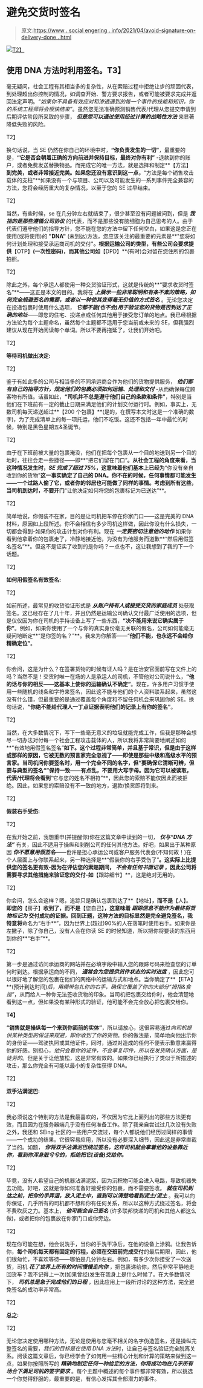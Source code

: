 # 避免交货时签名

> 原文:[https://www . social engering . info/2021/04/avoid-signature-on-delivery-done . html](https://www.socialengineering.info/2021/04/avoid-signature-on-delivery-done.html)

[![](../Images/5e26eba29d3ecded5c70a0dccb900c03.png)T2】](https://1.bp.blogspot.com/-2lRmTMzqoi4/YGVuhNn-Z4I/AAAAAAAAmNw/JUkV2Okcz5AlErA4V3OCM7a8ZTE8GqB1gCLcBGAsYHQ/s226/Signature%2BOn%2BDelivery.%2Bwww.socialengineers.net.jpg)

## **使用 DNA 方法时利用签名。T3】**

毫无疑问，社会工程有其相当多的复杂性，从在索赔过程中拒绝让步的顽固代表，到处理超出你控制的情况，如调查开始、警方要求报告，或者可能被要求完成并返回法定声明。*“如果你不具备有效应对和渗透遇到的每一个事件的技能和知识，你的系统工程师将会很快结束”*。虽然您无法准确预测销售代表/代理从您提交申请到后期评估阶段所采取的步骤， ***但是您可以通过使用经过计算的战略性方法*** 来显著降低失败的风险。

 T2】

换句话说，当 SE 仍然在你自己的环境中时，**“你负责发生的一切”**，最重要的是，**“它是否会朝着正确的方向前进并保持目标，最终对你有利”** -退款到你的账户，或者免费发送替换物品。而完成它的唯一方法，就是选择和制定**【方法】**到完美，或者非常接近完美。如果您还没有意识到这一点，**“方法是每个销售攻击载体的支柱”**如果没有一个与项目、公司以及可能发生的一系列事件完全兼容的方法，您将会经历重大的复杂情况，以至于您的 SE 过早结束。

 T2】

当然，有些时候，se 在几分钟左右就结束了，很少甚至没有问题被问到，但是 ***我指的是那些遵循公司协议*** 的代表，而不是那些没有脑细胞为自己思考的人。由于代表们遵守他们的指导方针，您不能在您的方法中留下任何空白，如果这是您正在使用(或将使用)的 **"DNA"** (未到达)方法，您应该关注的最重要的元素是**"您将如何计划处理和接受承运商司机的交付"**。根据运输公司的类型，有些公司会要求提供**【OTP】**(一次性密码)，而其他公司如**【DPD】**(有时)会对留在您住所的包裹拍照。

 T2】

除此之外，每个承运人都使用一种交货验证形式，这就是传统的**“要求收货时签名”**——这正是本文的目的。我将在 ***上展示一些非常聪明和有条不紊的策略，如何完全规避签名的需要，或者以一种使其变得毫无价值的方式签名*** 。无论您决定在投递包裹时使用什么选项， ***它都不能(也不会)用于验证您的货物是否到达了正确的地址***——即您的住宅、投递点或任何其他用于接受您订单的地点。我已经根据方法论为每个主题命名，虽然每个主题都不适用于您当前或未来的 SE，但我强烈建议从现在开始阅读每个单词。所以不要再拖延了，让我们开始吧。

 T2】

**等待司机做出决定:**

 T2】

鉴于有如此多的公司与相当多的不同承运商合作为他们的货物提供服务， ***他们都有自己的指导方针，规定他们的包裹必须如何运输、处理和交付*** -从而确保每位顾客物有所值。话虽如此，**“司机并不总是遵守他们自己的条款和条件”**，特别是当他们在下班前有一定的截止日期来满足他们的计划交付运行时。例如，事实上，无数司机每天递送超过**【200 个包裹】**(是的，在撰写本文时这是一个准确的数字)，为了完成清单上的每一项托运，他们不吃饭。这还不包括一年中最忙的时候，特别是黑色星期五&圣诞节。

 T2】

由于在下班前被大量的包裹淹没，他们在把每个包裹从一个目的地送到另一个目的地时，往往会走一些捷径——即**“把它们留在门口”**。从社会工程的角度来看，当这种情况发生时，***SE 完成了超过 75%***，这意味着他们基本上已经为**“你没有亲自收到你的货物”**这一事实确定了自己的 DNA。你不在的时候，任何事情都可能发生——一个过路人偷了它，或者你的邻居也可能做了同样的事情。考虑到所有这些，当司机到达时，不要开门**“让他决定如何将您的包裹标记为已送达”**。

 T2】

简单地说，你假装不在家，目的是让司机把车停在你家门口——这是完美的 DNA 材料，原因如上段所述。你不会相信有多少司机这样做，因此你没有什么损失，一切都会得到-如果你的攻击计划对你有利。现在 ***一定要密切注意他的动作*** 如果你看到他拿着你的包裹走了，冷静地接近他，为没有为他服务而道歉**“然后用假签名签名”**。但这不是证实了收到的是你吗？一点也不，这让我想到了我的下一个话题。

 T2】

**如何用假签名有效签名:**

 T2】

如前所述，最常见的收货验证形式是 ***从账户持有人或接受交货的家庭成员*** 处获取签名。这已经存在了几十年，并且仍然是运输公司确认交付最广泛使用的选项，但是仅仅因为你在司机的手持设备上写了一些东西，**“决不能用来说它确实属于你”**。例如，如果你使用了一个与你的真实身份毫无关联的假名，公司如何能毫无疑问地断定**“是你签的名？”**。我来为你解答——“**他们不能，也永远不会给你精确定位”**。

 T2】

你会问，这是为什么？在签署货物的时候有证人吗？是在治安官面前写在文件上的吗？当然不是！交货时唯一在场的人是承运人的司机，不管他对公司说什么，**“他的话与你的相反——这基本上使你的运输确认不确定”**。现在，许多用户习惯于使用一些随机的线条和字符来签名，因此这不能与他们的个人资料联系起来，虽然这没有什么错，但最重要的是通过覆盖每个角度和不留任何机会来巩固你的 SE。换句话说，**“你绝不能给代理人一丁点证据表明他们的记录上有你的签名”**。

 T2】

当然，在大多数情况下，写下一些毫无意义的垃圾就能完成工作，但我是那种会想尽一切办法对付每一个社会工程攻击载体的人，所以我将非常简要地阐述如何**“有效地用假签名签名”**如下。这个过程非常简单，并且基于常识，但是由于这样或那样的原因，它被无数的预言家完全忽视了——即使是那些中级和高级水平的预言家。当司机问你要签名时，用一个完全不同的名字，但“**要确保它清晰可辨，但要与典型的签名“**”保持一致——有点乱，不要用大写字母。因为它可以被读取，代表/代理将会看到**“它与您的姓名不相符”**，因此您的索赔不能仅因此而被拒绝。因此，如果您的索赔没有不一致的地方，退款/换货即将到来。

 T2】

**假装右手受伤:**

 T2】

在我开始之前，我想重申(并提醒你)你在这篇文章中读到的一切， ***仅与“DNA 方法”*** 有关，因此不适用于操纵和剥削公司的任何其他方法。好吧，如果出于某种原因 ***你不愿意用假签名***——也许是担心承运公司或客户服务代表会(不知何故！)在个人层面上与你联系起来，另一种选择是**“假装你的右手受伤了”**。这实际上比提供您的签名更有效-因为在评估您的索赔期间， ***不会有任何书面记录*** ，因此公司将需要寻求其他措施来验证您的交付-如**【跟踪细节】**，这是绝对无用的。

 T2】

你会问，怎么会这样？嗯，追踪只是确认包裹到达了**【地址】**，而不是**【人】。**即您的**【房子】**收到了，而不是**【您自己】**，这意味着 ***跟踪信息不能作为最终将货物标记为*** 交付成功的证据。回到正题，这种方法的目标显然是完全避免签名，我特意将**命名为“右手**”，因为世界上(超过)90%的人在落笔时使用右手。如果你是左撇子，除了你自己，没有人会在你读 SE 的时候知道，所以把你将要读的东西用到你的**“右手”**。

 T2】

第一步是通过访问承运商的网站并在必填字段中输入您的跟踪号码来检查您的订单何时到达。根据承运商的不同， ***通常会为您提供货件状态的实时进度*** ，因此您可以很好地了解您的包裹在他们的网络中的运输方式和地点。当你确定了**【ETA】**(预计到达时间)*后，用绷带包扎你的右手，确保它覆盖了你的大部分“拇指&食指”*，从而给人一种你无法签收货物的印象。当司机把包裹交给你时，他会清楚地看到这一点，但如果没有某种形式的验证，他可能不会完全放心把包裹交给你。

 **T4】**

**“销售就是操纵每一个来到你面前的实体”**，所以请放心，这很容易通过*向司机提供某种类型的保证来规避，即你收到了你的货物*。你的做法是，简单地向他出示你的身份证——驾驶执照或其他证件，同时，通过对造成的任何不便表示歉意来赢得他的好感。别担心，*他只会看你的证件，不会拿复印件，所以在发货确认方面，是徒劳的*。但是关于让他放松，这是非常有效的。如果你已经执行了类似于所描述的攻击，那么你完全有可能以最小的复杂性获得 DNA。

 T2】

**双手沾满泥巴:**

 T2】

我必须说这个特别的方法是我最喜欢的，不仅因为它比上面列出的那些方法更有效，而且因为在服务器端几乎没有任何准备工作。除了我亲自尝试过几次没有失败之外，我还和 SEing 社区的一些用户交流过，每个人都说他们经历过同样的事情——一个成功的结果。它很容易应用，所以没有必要深入细节，因此这是非常直截了当的。如题， ***你将双手沾满泥巴绕过签名，这样司机就会拿着他的设备靠近你，看到你浑身脏兮兮的，拒绝把它(设备)交给你。***

 T2】

毕竟，没有人希望自己的机器沾满泥浆，因为沉积物可能会进入电路，导致机器失去功能。好吧，这就是你如何准备好接受你的包裹，而不需要签收。 ***就在司机到达之前，把你的手弄湿，放入泥土中，直到可以清楚地看到泥土/泥土*** 。我可以向你保证，几乎所有的司机都不想和你有任何关系，所以以这种方式绕过签名，将会不费吹灰之力。基本上， ***他可能会自己签名*** (许多联邦快递的司机和其他人都这么做)，或者把你的包裹放在你家门口或你旁边。

 T2】

现在你可能在想，他会说洗手，当你的手洗干净后，在他的设备上涂鸦。让我告诉你，**每个司机每天都有固定的行程，必须在交班前完成交付**的最后期限，因此，他们很匆忙，不喜欢等待——哪怕是几分钟左右。例如，有多少次你接受了一次送货，司机 ***花了世界上所有的时间慢慢走向你*** ，把包裹递给你，然后非常平静地走回货车？我不记得上一次(如果曾经)发生在我身上是什么时候了。在大多数情况下， ***司机总是急于完成他们的日程*** ，因此应用上一段所讨论的这种方法，完全避免签名的成功率非常高。

 T2】

**总之:**

 T2】

无论您决定使用哪种方法，无论是使用与您毫不相关的名字伪造签名，还是操纵完整签名的需要，*我们的目标是在使用 DNA 方法*时，让自己与签名验证完全脱离关系。阅读这篇文章后，你已经学会了如何用一些精心计划和计算的策略来做到这一点，如果你按照所写的 ***精确地制定任何一种给定的方法，你将成功地在几乎所有场合下满足司机的签字要求*** 。每个主题中概述的每个事件都非常有效，所以挑选一个你觉得舒服的，最重要的是，有信心发挥其全部潜力的事件。